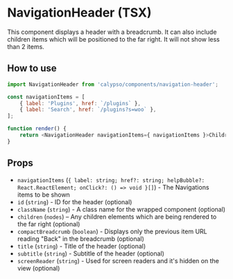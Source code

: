 # NavigationHeader (TSX)

This component displays a header with a breadcrumb.
It can also include children items which will be positioned to the far right.
It will not show less than 2 items.

## How to use

```js
import NavigationHeader from 'calypso/components/navigation-header';

const navigationItems = [
	{ label: 'Plugins', href: `/plugins` },
	{ label: 'Search', href: `/plugins?s=woo` },
];

function render() {
	return <NavigationHeader navigationItems={ navigationItems }>Children Item</NavigationHeader>;
}
```

## Props

- `navigationItems` (`{ label: string; href?: string; helpBubble?: React.ReactElement; onClick?: () => void }[]`) - The Navigations items to be shown
- `id` (`string`) - ID for the header (optional)
- `className` (`string`) - A class name for the wrapped component (optional)
- `children` (`nodes`) – Any children elements which are being rendered to the far right (optional)
- `compactBreadcrumb` (`boolean`) - Displays only the previous item URL reading "Back" in the breadcrumb (optional)
- `title` (`string`) - Title of the header (optional)
- `subtitle` (`string`) - Subtitle of the header (optional)
- `screenReader` (`string`) - Used for screen readers and it's hidden on the view (optional)
